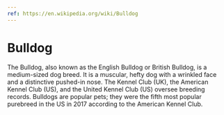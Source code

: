 ```yaml
---
ref: https://en.wikipedia.org/wiki/Bulldog
---
```

# Bulldog

The Bulldog, also known as the English Bulldog or British Bulldog, is a medium-sized dog breed. It is a muscular, hefty dog with a wrinkled face and a distinctive pushed-in nose. The Kennel Club (UK), the American Kennel Club (US), and the United Kennel Club (US) oversee breeding records. Bulldogs are popular pets; they were the fifth most popular purebreed in the US in 2017 according to the American Kennel Club.
